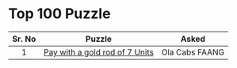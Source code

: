 # Top 100 Puzzle

|Sr. No| Puzzle | Asked |
|:----:|:------:|:-----:|
|1| [Pay with a gold rod of 7 Units](../Top%2020%20Puzzle/Top%2020%20Puzzle.md#pay-a-employee-using-a-gold-rod-of-7-units)| Ola Cabs FAANG|


